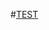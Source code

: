 #[TEST](https://github.com/Mais-Bruh/Golf_website/assets/100787660/a6ed4c45-0891-4d57-bfd3-f17dfa3fc419)
